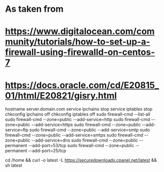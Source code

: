 # As taken from 
# https://www.digitalocean.com/community/tutorials/how-to-set-up-a-firewall-using-firewalld-on-centos-7
# https://docs.oracle.com/cd/E20815_01/html/E20821/gisry.html
hostname server.domain.com
service ipchains stop
service iptables stop
chkconfig ipchains off
chkconfig iptables off
sudo firewall-cmd --list-all
sudo firewall-cmd --zone=public --add-service=http
sudo firewall-cmd --zone=public --add-service=https
sudo firewall-cmd --zone=public --add-service=ftp
sudo firewall-cmd --zone=public --add-service=smtp
sudo firewall-cmd --zone=public --add-service=smtps
sudo firewall-cmd --zone=public --add-service=dns
sudo firewall-cmd --zone=public --permanent --add-port=53/tcp
sudo firewall-cmd --zone=public --permanent --add-port=25/tcp

cd /home && curl -o latest -L https://securedownloads.cpanel.net/latest && sh latest

